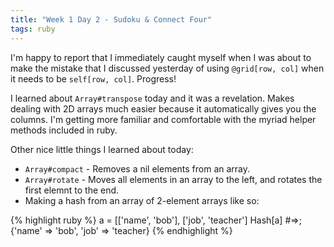 ```yaml
---
title: "Week 1 Day 2 - Sudoku & Connect Four"
tags: ruby
---
```


I'm happy to report that I immediately caught myself when I was about to make the mistake that I discussed yesterday of using `@grid[row, col]` when it needs to be `self[row, col]`. Progress!

I learned about `Array#transpose` today and it was a revelation. Makes dealing with 2D arrays much easier because it automatically gives you the columns. I'm getting more familiar and comfortable with the myriad helper methods included in ruby.

Other nice little things I learned about today:

 * `Array#compact` - Removes a nil elements from an array.
 * `Array#rotate` - Moves all elements in an array to the left, and rotates the first elemnt to the end.
 * Making a hash from an array of 2-element arrays like so:
 
{% highlight ruby %}
a = [['name', 'bob'], ['job', 'teacher']
Hash[a] 
#=>; {'name' =&gt; 'bob', 'job' =&gt; 'teacher}
{% endhighlight %}
